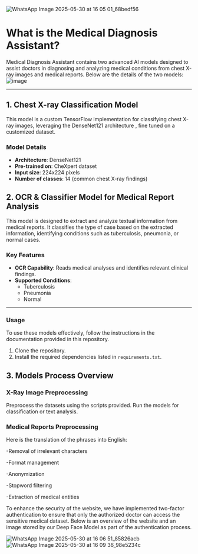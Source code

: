 ![WhatsApp Image 2025-05-30 at 16 05 01_68bedf56](https://github.com/user-attachments/assets/e9aaba50-1108-47c7-b0a2-9b42cb17e68e)


# What is the Medical Diagnosis Assistant?

Medical Diagnosis Assistant contains two advanced AI models designed to assist doctors in diagnosing and analyzing medical conditions from chest X-ray images and medical reports. Below are the details of the two models:
![image](https://github.com/user-attachments/assets/291496e7-21f7-4c4f-92c1-2f15d2b76960)



---

## **1. Chest X-ray Classification Model**

This model is a custom TensorFlow implementation for classifying chest X-ray images, leveraging the DenseNet121 architecture , fine tuned on a customized dataset.

### **Model Details**
- **Architecture**: DenseNet121
- **Pre-trained on**: CheXpert dataset
- **Input size**: 224x224 pixels
- **Number of classes**: 14 (common chest X-ray findings)



## **2. OCR & Classifier Model for Medical Report Analysis**

This model is designed to extract and analyze textual information from medical reports. It classifies the type of case based on the extracted information, identifying conditions such as tuberculosis, pneumonia, or normal cases.

### **Key Features**
- **OCR Capability**: Reads medical analyses and identifies relevant clinical findings.
- **Supported Conditions**:  
  - Tuberculosis  
  - Pneumonia  
  - Normal  

---

### **Usage**

To use these models effectively, follow the instructions in the documentation provided in this repository.

1. Clone the repository.
2. Install the required dependencies listed in `requirements.txt`.


## **3. Models Process Overview**
### **X-Ray Image Preprocessing**
Preprocess the datasets using the scripts provided.
Run the models for classification or text analysis.


### **Medical Reports Preprocessing**

Here is the translation of the phrases into English:

-Removal of irrelevant characters  

-Format management  

-Anonymization  

-Stopword filtering  

-Extraction of medical entities  

To enhance the security of the website, we have implemented two-factor authentication to ensure that only the authorized doctor can access the sensitive medical dataset. Below is an overview of the website and an image stored by our Deep Face Model as part of the authentication process.


![WhatsApp Image 2025-05-30 at 16 06 51_85826acb](https://github.com/user-attachments/assets/1aa7e6fe-3e24-4e24-b0b0-dbffc565daec)
![WhatsApp Image 2025-05-30 at 16 09 36_98e5234c](https://github.com/user-attachments/assets/ddda21c4-b79f-42b2-bc59-c03ee489527c)
